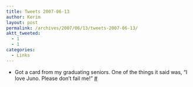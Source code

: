 ```yaml
---
title: Tweets 2007-06-13
author: Kerim
layout: post
permalink: /archives/2007/06/13/tweets-2007-06-13/
aktt_tweeted:
  - 1
  - 1
categories:
  - Links
---
```

  * Got a card from my graduating seniors. One of the things it said was, &#8220;I love Juno. Please don&#8217;t fail me!&#8221; <a href="http://twitter.com/kerim/statuses/103051102" onclick="_gaq.push(['_trackEvent', 'outbound-article', 'http://twitter.com/kerim/statuses/103051102', '#']);" >#</a>

